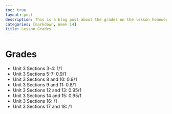 ```yaml
---
toc: true
layout: post
description: This is a blog post about the grades on the lesson homeworks
categories: [markdown, Week 14]
title: Lesson Grades
---
```

# Grades
- Unit 3 Sections 3-4: 1/1
- Unit 3 Sections 5-7: 0.9/1
- Unit 3 Sections 8 and 10: 0.9/1
- Unit 3 Sections 9 and 11: 0.8/1
- Unit 3 Sections 12 and 13: 0.95/1
- Unit 3 Sections 14 and 15: 0.95/1
- Unit 3 Sections 16: /1
- Unit 3 Sections 17 and 18: /1